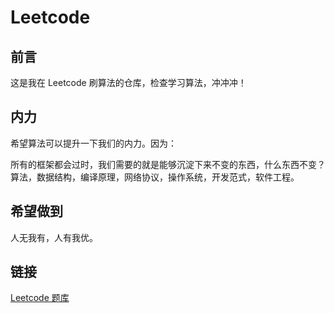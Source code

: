 # Leetcode

## 前言

这是我在 Leetcode 刷算法的仓库，检查学习算法，冲冲冲！

## 内力

希望算法可以提升一下我们的内力。因为：

所有的框架都会过时，我们需要的就是能够沉淀下来不变的东西，什么东西不变？算法，数据结构，编译原理，网络协议，操作系统，开发范式，软件工程。

## 希望做到

人无我有，人有我优。

## 链接

[Leetcode 题库](https://leetcode-cn.com/problemset/all/)
